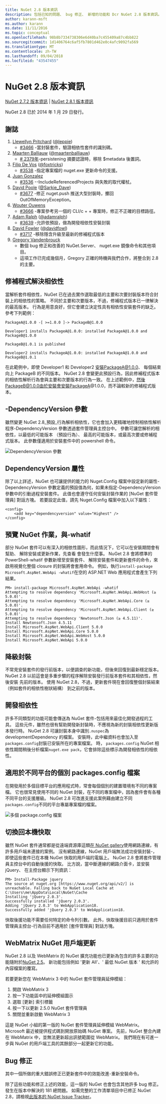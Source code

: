 ```yaml
---
title: NuGet 2.8 版本資訊
description: 包括已知的問題、 bug 修正、 新增的功能和 Dcr NuGet 2.8 版本資訊。
author: karann-msft
ms.author: karann
ms.date: 11/11/2016
ms.topic: conceptual
ms.openlocfilehash: 98b8b7334738306e6d40ba7c455409a87c4bb822
ms.sourcegitcommit: 1d1406764c6af5fb7801d462e0c4afc9092fa569
ms.translationtype: MT
ms.contentlocale: zh-TW
ms.lasthandoff: 09/04/2018
ms.locfileid: "43547455"
---
```

# <a name="nuget-28-release-notes"></a>NuGet 2.8 版本資訊

[NuGet 2.7.2 版本資訊](../release-notes/nuget-2.7.2.md) | [NuGet 2.8.1 版本資訊](../release-notes/nuget-2.8.1.md)

NuGet 2.8 已於 2014 年 1 月 29 日發行。

## <a name="acknowledgements"></a>謝誌

1. [Llewellyn Pritchard](https://www.codeplex.com/site/users/view/leppie) ([@leppie](https://twitter.com/leppie))
    - [#3466](https://nuget.codeplex.com/workitem/3466) -當封裝套件，驗證相依性套件的識別碼。
2. [Maarten Balliauw](https://www.codeplex.com/site/users/view/maartenba) ([@maartenballiauw](https://twitter.com/maartenballiauw))
    - [# 2379年](https://nuget.codeplex.com/workitem/2379)-persistening 摘要認證時，移除 $metadata 後置詞。
3. [Filip De Vos](https://www.codeplex.com/site/users/view/FilipDeVos) ([@foxtricks](https://twitter.com/foxtricks))
    - [#3538](http://nuget.codeplex.com/workitem/3538) -指定專案檔的 nuget.exe 更新命令的支援。
4. [Juan Gonzalez](https://www.codeplex.com/site/users/view/jjgonzalez)
    - [#3536](http://nuget.codeplex.com/workitem/3536) --IncludeReferencedProjects 與失敗的取代權杖。
5. [David Poole](https://www.codeplex.com/site/users/view/Sarkie) ([@Sarkie_Dave](https://twitter.com/Sarkie_Dave))
    - [#3677](http://nuget.codeplex.com/workitem/3677) -修正 nuget.push 推送大型封裝時，擲回 OutOfMemoryException。
6. [Wouter Ouwens](https://www.codeplex.com/site/users/view/Despotes)
    - [#3666](http://nuget.codeplex.com/workitem/3666) -專案參考另一個的 CLI/c + + 專案時，修正不正確的目標路徑。
7. [Adam Ralph](http://www.codeplex.com/site/users/view/adamralph) ([@adamralph](https://twitter.com/adamralph))
    - [#3639](https://nuget.codeplex.com/workitem/3639) -允許依預設，做為開發相依性安裝封裝
8. [David Fowler](https://www.codeplex.com/site/users/view/dfowler) ([@davidfowl](https://twitter.com/davidfowl))
    - [#3717](https://nuget.codeplex.com/workitem/3717) -移除隱含升級至最新的修補程式版本
9. [Gregory Vandenbrouck](https://www.codeplex.com/site/users/view/vdbg)
    - 數個 bug 修正和改善的 NuGet.Server、 nuget.exe 鏡像命令和其他項目。
    - 這項工作已完成幾個月，Gregory 正確的時機與我們合作，將整合到 2.8 的主要。

## <a name="patch-resolution-for-dependencies"></a>修補程式解決相依性

當解析套件相依性，NuGet 已在過去實作選取最低的主要和次要封裝版本符合封裝上的相依性的策略。 不同於主要和次要版本，不過，修補程式版本已一律解決的最高版本。 行為是用意良好，但它會建立決定性具有相依性安裝套件的缺乏。 參考下列範例：

    PackageA@1.0.0 -[ >=1.0.0 ]-> PackageB@1.0.0

    Developer1 installs PackageA@1.0.0: installed PackageA@1.0.0 and PackageB@1.0.0

    PackageB@1.0.1 is published

    Developer2 installs PackageA@1.0.0: installed PackageA@1.0.0 and PackageB@1.0.1

在此範例中，即使 Developer1 和 Developer2 安裝PackageA@1.0.0、 每個結束向上 PackageB 的不同版本。 NuGet 2.8 會變更此預設行為，因此修補程式版本的相依性解析行為會與主要和次要版本的行為一致。 在上述範例中，然後PackageB@1.0.0由於安裝會安裝PackageA@1.0.0，而不論較新的修補程式版本。

## <a name="-dependencyversion-switch"></a>-DependencyVersion 參數

雖然變更 NuGet 2.8_預設_行為解析相依性，它也會加入更精確地控制相依性解析程序-DependencyVersion 參數透過套件管理員主控台中。 參數可讓您解析的相依性，以最低的可能版本 （預設行為）、 最高的可能版本，或最高次要或修補程式版本。  此參數僅適用於安裝套件中的 powershell 命令。

![DependencyVersion 參數](./media/NuGet-2.8/dependencyversion.png)

## <a name="dependencyversion-attribute"></a>DependencyVersion 屬性

除了以上詳述，NuGet 也可讓提供的能力的 Nuget.Config 檔案中設定新的屬性-DependencyVersion 參數定義的預設值為何，如果未指定-DependencyVersion 參數中的引動過程安裝套件。 此值也會遵守任何安裝封裝作業的 [NuGet 套件管理員] 對話方塊。 若要設定此值，請先 Nuget.Config 檔案中加入以下屬性：

    <config>
        <add key="dependencyversion" value="Highest" />
    </config>

## <a name="preview-nuget-operations-with--whatif"></a>預覽 NuGet 作業，與-whatif

部分 NuGet 套件可以有深入的相依性圖形，而此情況下，它可以在安裝期間會有幫助、 解除安裝或更新作業，先查看 會發生什麼事。 NuGet 2.8 會將標準的 PowerShell-whatif 參數新增至安裝套件、 解除安裝套件和更新套件的命令，來啟用視覺化整個 closure 的封裝將會套用命令。 例如，執行`install-package Microsoft.AspNet.WebApi -whatif`在空的 ASP.NET Web 應用程式會產生下列結果。

    PM> install-package Microsoft.AspNet.WebApi -whatif
    Attempting to resolve dependency 'Microsoft.AspNet.WebApi.WebHost (≥ 5.0.0)'.
    Attempting to resolve dependency 'Microsoft.AspNet.WebApi.Core (≥ 5.0.0)'.
    Attempting to resolve dependency 'Microsoft.AspNet.WebApi.Client (≥ 5.0.0)'.
    Attempting to resolve dependency 'Newtonsoft.Json (≥ 4.5.11)'.
    Install Newtonsoft.Json 4.5.11
    Install Microsoft.AspNet.WebApi.Client 5.0.0
    Install Microsoft.AspNet.WebApi.Core 5.0.0
    Install Microsoft.AspNet.WebApi.WebHost 5.0.0
    Install Microsoft.AspNet.WebApi 5.0.0

## <a name="downgrade-package"></a>降級封裝

不常見安裝套件的發行前版本，以便調查的新功能，但後來回復到最新穩定版本。 NuGet 2.8 以前這會是多重步驟的程序解除安裝發行前版本套件和其相依性，然後安裝 先前的版本。 使用 NuGet 2.8，不過，更新套件現在會回復整個封裝結束 （例如套件的相依性樹狀結構） 到之前的版本。

## <a name="development-dependencies"></a>開發相依性

許多不同類型的功能可能會傳送為 NuGet 套件-包括用來最佳化開發過程的工具。 這些元件，雖然也很有幫助開發新封裝時，不應視為新的封裝相依性更新版本發行時。 NuGet 2.8 可讓封裝本身中識別`.nuspec`為 developmentDependency 的檔案。 安裝時，此中繼資料也會加入至`packages.config`封裝已安裝所在的專案檔案。 時， `packages.config` NuGet 相依性期間稍後分析檔案`nuget.exe pack`，它會排除這些標示為開發相依性的相依性。

## <a name="individual-packagesconfig-files-for-different-platforms"></a>適用於不同平台的個別 packages.config 檔案

在開發用於多個目標平台的應用程式時，常會每個個別的建置環境有不同的專案檔。 它也很常見使用不同的 NuGet 封裝，在不同的專案檔中，因為套件會有各種不同平台的支援層級。 NuGet 2.8 可改進支援此案例藉由建立不同`packages.config`不同的平台專屬專案檔的檔案。

![多個 package.config 檔案](./media/NuGet-2.8/multiple-packageconfigs.png)

## <a name="fallback-to-local-cache"></a>切換回本機快取

雖然 NuGet 套件通常都是從遠端資源庫這類[在 NuGet gallery](http://www.nuget.org/)使用網路連線，有許多用戶端未連接的案例。 沒有網路連線，NuGet 用戶端無法成功安裝封裝-，即使這些套件已在本機 NuGet 快取的用戶端的電腦上。 NuGet 2.8 會將套件管理員主控台中的自動後援的快取。 比方說，當中斷連線的網路介面卡，並安裝 jQuery、 在主控台顯示下列資訊：

    PM> Install-Package jquery
    The source at nuget.org [https://www.nuget.org/api/v2/] is unreachable. Falling back to NuGet Local Cache at C:\Users\me\AppData\Local\NuGet\Cache
    Installing 'jQuery 2.0.3'.
    Successfully installed 'jQuery 2.0.3'.
    Adding 'jQuery 2.0.3' to WebApplication18.
    Successfully added 'jQuery 2.0.3' to WebApplication18.

快取後援功能不需要任何特定的命令列引數。 此外，快取後援目前只適用於套件管理員主控台-行為目前不適用於 [套件管理員] 對話方塊。

## <a name="webmatrix-nuget-client-updates"></a>WebMatrix NuGet 用戶端更新

NuGet 2.8 以及 WebMatrix 的 NuGet 擴充功能也已更新為包含的許多主要的功能隨附於[NuGet 2.5](../release-notes/nuget-2.5.md)。 新功能包括例如 '更新 All'、' 最低 NuGet 版本 ' 和允許的內容檔案的覆寫。

若要更新您在 WebMatrix 3 中的 NuGet 套件管理員延伸模組：

1. 開啟 WebMatrix 3
1. 按一下功能區中的延伸模組圖示
1. 選取 [更新] 索引標籤
1. 按一下以更新 2.5.0 NuGet 套件管理員
1. 關閉並重新啟動 WebMatrix 3

這是 NuGet 小組的第一版的 NuGet 套件管理員延伸模組 WebMatrix。  Microsoft 最近被提供程式碼到開放原始碼 NuGet 專案。 先前，NuGet 整合內建在 WebMatrix 中，並無法更新超出訊號範圍從 WebMatrix。  我們現在有可進一步與 NuGet 的用戶端工具的其餘部分一起更新它的功能。

## <a name="bug-fixes"></a>Bug 修正

其中一個所做的重大錯誤修正已更新套件中的效能改進-重新安裝命令。

除了這些功能和修正上述的效能，這一版的 NuGet 也會包含其他許多 bug 修正。 發生在版本中解決的 181 總問題。 如需完整的工作清單項目中已修正 NuGet 2.8，請檢視[此版本的 NuGet Issue Tracker](https://nuget.codeplex.com/workitem/list/advanced?release=NuGet%202.8&status=all)。
